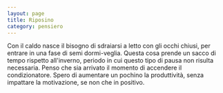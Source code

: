 ```yaml
--- 
layout: page
title: Riposino
category: pensiero
---
```


Con il caldo nasce il bisogno di sdraiarsi a letto con gli occhi chiusi, per
entrare in una fase di semi dormi-veglia. Questa cosa prende un sacco di tempo
rispetto all'inverno, periodo in cui questo tipo di pausa non risulta
necessaria. Penso che sia arrivato il momento di accendere il condizionatore.
Spero di aumentare un pochino la produttività, senza impattare la motivazione,
se non che in positivo.
